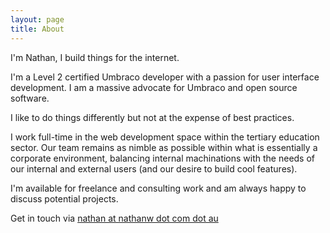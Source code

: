 ```yaml
---
layout: page
title: About
---
```


I'm Nathan, I build things for the internet.

I'm a Level 2 certified Umbraco developer with a passion for user interface development. I am a massive advocate for Umbraco and open source software. 

I like to do things differently but not at the expense of best practices. 

I work full-time in the web development space within the tertiary education sector. Our team remains as nimble as possible within what is essentially a corporate environment, balancing internal machinations with the needs of our internal and external users (and our desire to build cool features).

I'm available for freelance and consulting work and am always happy to discuss potential projects. 

Get in touch via [nathan at nathanw dot com dot au](mailto:nathan@nathanw.com.au)
